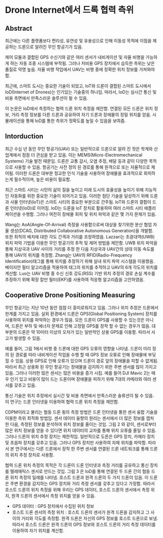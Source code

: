 # Drone Internet에서 드록 협력 측위

## Abstract
최근에는 다른 플랫폼보다 편리성, 유연성 및 유용성으로 인해 이동성 목적에 이점을 제공하는 드론으로 알려진 무인 항공기가 있음.

제어 모듈과 결합된 GPS 수신기와 같은 여러 센서가 내비게이션 및 자율 비행을 가능하게 하는 자동 조종 시스템에 부착됨. 그러나 저비용 GPS 장치에서 습득한 측위는 낮은 품질로 악명 높음. 자율 비행 작업에서 UAV는 비행 중에 정확한 위치 정보를 가져와야 함. 

최근에, 스마트 도시는 중요한 기술이 되었고, IoT와 드론이 결합된 스마트 도시에서 IoD(Internet of Drones)는 인기있는 기술중의 하나임. 따라서, IoD는 실시간 통신 및 비용 측면에서 만족스러운 솔루션이 될 수 있음.

이 논문은 IoD에서 측정하는 협력 드론 위치 측정을 제안함. 연결된 모든 드론은 위치 정보, 거리 측정 정보를 다른 드론과 공유하여 자기 드론과 장애물의 정밀 위치를 얻음. 시뮬레이션을 통해 IoD를 통한 측위가 정확도를 높일 수 있음을 보여줌.

## Intorduction
최근 수십 년 동안 무인 항공기(UAV) 또는 일반적으로 드론으로 알려 진 젓은 학계와 산업계에서 점점 더 관심을 받고 있음. 이는 MEMS(Micro-Electromechanical Systems) 기술 발전 때문임. 드론은 교통 감시, 오염 추정, 배달 등과 같이 다양한 목적으로 사용할 수 있음. 항공기는 사전 정의 된 경로를 통해 원격으로 또는 자율적으로 제어됨. 이러한 드론은 대부분 정교한 인식 기술을 사용하여 장애물을 효과적으로 회피하는게 필수적이며, 높은 비용이 필요함.

최근 스마트 시티는 시민의 삶의 질을 높이고 미래 도시의 효율성을 높이기 위해 지능적인 자동화를 위한 중요한 기술이 되어가고 있음. 이러한 첨단 기술을 달성하기 위해 드론과 사물 인터넷(IoT)은 스마트 시티의 중요한 부분으로 간주됨. IoT와 드론의 결합이 드론 인터넷(IoD)로 이어짐. IoD는 드론을 IoT 장치로 활용하여 여러 스마트 시티 애플리케이션을 수행함. 그러나 여전히 장애물 회피 및 위치 파악과 같은 몇 가지 문제가 있음.

Wang는 AoA(Angle-Of-Arrival) 측정을 사용함으로써 대상을 찾기위한 분산 협업 자율 생성(DCAG, Distributed Collaborative Autonomous Generation)을 개발함. 또한 최적의 배치에 대한 각도 간격과 거리를 조정하였음. Lazzari는 초광대역(UWB) 위치 파악 기법을 이용한 무인 항공기의 추적 및 제어 방법을 제안함. UWB 위치 파악을 통해 지상국과 UAV 사이의 거리를 추정 한 다음 지상국과 UAV간의 상대 이동 속도를 통해 UAV의 위치를 측정함. Zhang는 UAV의 RFID(Radio-Frequency Identification)태그를 통해 위치를 추정하기 위해 실내 위치 파악 시스템을 이용했음. 베이지안 필터 알고리즘을 적용하여 태그의 위치를 추적하고 UAV의 6개 각도의 위치를 계산함. Luo는 UAV 비행 중 수신 신호 강도(RSS) 기반 위치 추정의 경로 손실 계수를 추정하기 위해 확장 칼만 필터(EKF)를 사용하여 적응형 알고리즘을 고안하였음.

## Cooperative Drone Positioning Measuring
무인 항공기는 지난 10년 동안 점점 더 흥미로워지고 있음. 그러나 위치 추정은 드론에서 한계를 가지고 있음. 실외 환경에서 드론은 GPS(Global Positioning System) 장치를 사용하여 위치를 파악하는 경우가 많음. 모든 드론이 GPS를 사용할 수 있는것은 아니며, 드론은 부하 및 에너지 문제로 인해 고정밀 GPS를 장착 할 수 없는 경우가 많음. 대부분의 드론은 약 10미터 이상의 오차가 있는 일반적인 상용 GPS를 이용함. 따라서 사고가 발생할 수 있음.

예를 들어, 그림 1에서 비행 중 드론에 대한 GPS 오류의 영향을 나타냄. 드론이 미리 정의 된 경로를 따라 내비게이션 작업을 수행 할 때 GPS 정보 오류로 인해 장애물에 부딪 힐 수 있음. 상용 GPS로 인해 오류가 있으며 드론이 경로 앞의 장애물을 피할 수 없게됨. 따라서 최근 상용화 된 무인 항공기는 장애물을 감지하기 위한 주변 센서를 많이 가지고 있음. 그러나 이러한 많은 센서는 많은 비용을 증가 시킴. 예를 들어 DJI Mavic 2는 매우 인기 있고 비용이 많이 드는 드론이며 장애물을 피하기 위해 7대의 카메라와 여러 센서를 갖추고 있음.

통신 기술은 위치 추정에서 실시간 및 비용 측면에서 만족스러운 솔류션이 될 수 있음. 이 연구는 드론 인터넷을 이용하여 협력 드론 위치 측정을 제안함.

CDPM이라고 불리는 협동 드론 췽의 측정 방법은 드론 인터넷을 통한 센서 융합 기술을 이용한 측위 최적화 방법임. 센서 데이터 융향의 원리는 센서에서 더 많은 정보를 캡처 한 다음, 측정된 정보를 분석하여 위치 정보를 줄이는 것임. 그림 2 와 같이, 센서로부터 많은 위치 정보를 얻을 수 있다면 위치 데이터의 교차를 통해 위치 오류를 줄일 수 있음. 그러나 드론의 위치 추정 장치는 제한적임. 일반적으로 도른은 GPS 장치, 카메라 장치 및 초음파 장치를 갖추고 있음. 그러나 GPS 장치만 사용하여 자체 위치를 파악함. 따라서 본 연구에서는 다른 드론에서 장착 한 주변 센서를 연결된 드론 네트워크를 통해 드론의 위치 추정 장치로 사용함.

협력 드론 위치 측정의 목적은 각 드론이 드론 인터넷과 측정 거리를 공유하고 통신 장치를 텔레매틱스 센서로 만드는 것임. 그림 3 은 IoD를 통해 연결된 두 드론 간의 협동 드론 위치 측정의 일례를 나타냄. 호스트 드론과 원격 드론의 두 가지 드론이 있음. 이 드론은 주변 환경을 감지하는 GPS 장치와 거리 측정 센서를 갖추고 있다고 가정함. 따라서 호스트 드론의 위치 측정을 위해 우리는 GPS 데이터, 호스트 드론의 센서에서 측정 위치, 원격 드론의 센서에서 측정 위치를 얻을 수 있음. 

* GPS 데이터 : GPS 장치에서 수집된 위치 정보
* 호스트 드론 센서의 측정 위치 : 호스트 드론의 센서가 원격 드론을 감지하고 그 사이의 거리와 각도를 측정함. 원격 드론은 자신의 GPS 정보를 호스트 드론으로 보냄. 따라서 호스트 드론은 원격 드론의 GPS 정보와 호스트 드론의 거리 측정 데이터를 이용하여 자기 위치를 계산함.
